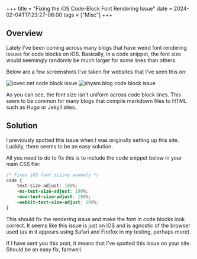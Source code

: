 +++
title = "Fixing the iOS Code-Block Font Rendering Issue"
date = 2024-02-04T17:23:27-06:00
tags = ["Misc"]
+++


## Overview

Lately I've been coming across many blogs that have weird font rendering issues for code blocks on iOS. Basically, in a code snippet, the font size would seemingly randomly be much larger for some lines than others.

Below are a few screenshots I've taken for websites that I've seen this on:


<div class="two-columns">
<img alt="iovec.net code block issue" src="/images/IMG_9051.png">
<img alt="shyam.blog code block issue" src="/images/IMG_9057.png">
</div>

As you can see, the font size isn't uniform across code block lines. This seem to be common for many blogs that compile markdown files to HTML such as Hugo or Jekyll sites.

## Solution

I previously spotted this issue when I was originally setting up this site. Luckily, there seems to be an easy solution.

All you need to do to fix this is to include the code snippet below in your main CSS file:

```css
/* Fixes iOS font sizing anomaly */
code {
    text-size-adjust: 100%;
    -ms-text-size-adjust: 100%;
    -moz-text-size-adjust: 100%;
    -webkit-text-size-adjust: 100%;
}
```

This should fix the rendering issue and make the font in code blocks look correct. It seems like this issue is just on iOS and is agnostic of the browser used (as in it appears using Safari and Firefox in my testing, perhaps more).

If I have sent you this post, it means that I've spotted this issue on your site. Should be an easy fix, farewell.
